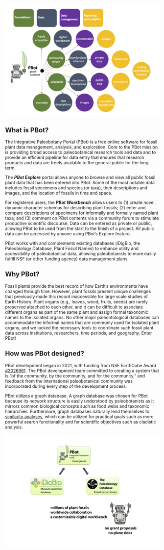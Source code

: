 <img src="OverviewPageGraphics1static.png" width="800">

## What is PBot?
The Integrative Paleobotany Portal (PBot) is a free online software for fossil plant data management, analysis, and exploration. Core to the PBot mission is providing broad access to paleobotanical research tools and data and to provide an efficient pipeline for data entry that ensures that research products and data are freely available to the general public for the long term. 

The **_PBot Explore_** portal allows anyone to browse and view all public fossil plant data that has been entered into PBot. Some of the most notable data includes fossil specimens and species (or taxa), their descriptions and images, and the location of fossils in time and space.

For registered users, the **_PBot Workbench_** allows users to (1) create novel, dynamic character schemas for describing plant fossils; (2) enter and compare descriptions of specimens for informally and formally named plant taxa; and (3) comment on PBot contents via a community forum to stimulate productive scientific discourse. Data can be entered as private or public, allowing PBot to be used from the start to the finish of a project. All public data can be accessed by anyone using PBot’s Explore feature. 

PBot works with and complements existing databases (iDigBio, the Paleobiology Database, Plant Fossil Names) to enhance utility and accessibility of paleobotanical data, allowing paleobotanists to more easily fulfill NSF (or other funding agency) data management plans.
## Why PBot?
Fossil plants provide the best record of how Earth’s environments have changed through time. However, plant fossils present unique challenges that previously made this record inaccessible for large scale studies of Earth History. Plant organs (e.g., leaves, wood, fruits, seeds) are rarely preserved attached to each other, and it can be difficult to associate different organs as part of the same plant and assign formal taxonomic names to the isolated organs. No other major paleontological databases can accommodate the informal names that are commonly used for isolated plant organs, and we lacked the necessary tools to coordinate such fossil plant data across institutions, researchers, time periods, and geography. Enter PBot!
## How was PBot designed?
PBot development began in 2021, with funding from NSF EarthCube Award [#2026961](https://www.nsf.gov/awardsearch/showAward?AWD_ID=2026961&HistoricalAwards=false). The PBot development team committed to creating a system that is “of the community, by the community, and for the community,” and feedback from the international paleobotanical community was incorporated during every step of the development process.

PBot utilizes a graph database. A graph database was chosen for PBot because its network structure is easily understood by paleobotanists as it mirrors common biological concepts such as food webs and taxonomic hierarchies. Furthermore, graph databases naturally lend themselves to [similarity analyses](https://doi.org/10.1371/journal.pone.0228728), which can be utilized for practical goals such as more powerful search functionality and for scientific objectives such as cladistic analysis.

<img src="OverviewPageGraphics2static.jpg" width="800">
